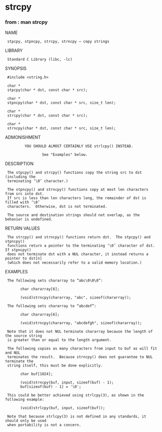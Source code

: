 # strcpy

### from : man strcpy

NAME

     stpcpy, stpncpy, strcpy, strncpy – copy strings

LIBRARY

     Standard C Library (libc, -lc)

SYNOPSIS

     #include <string.h>

     char *
     stpcpy(char * dst, const char * src);

     char *
     stpncpy(char * dst, const char * src, size_t len);

     char *
     strcpy(char * dst, const char * src);

     char *
     strncpy(char * dst, const char * src, size_t len);

ADMONISHMENT

             YOU SHOULD ALMOST CERTAINLY USE strlcpy() INSTEAD.

                     See "Examples" below.

DESCRIPTION

     The stpcpy() and strcpy() functions copy the string src to dst (including the
     terminating ‘\0’ character.)

     The stpncpy() and strncpy() functions copy at most len characters from src into dst.
     If src is less than len characters long, the remainder of dst is filled with ‘\0’
     characters.  Otherwise, dst is not terminated.

     The source and destination strings should not overlap, as the behavior is undefined.

RETURN VALUES

     The strcpy() and strncpy() functions return dst.  The stpcpy() and stpncpy()
     functions return a pointer to the terminating ‘\0’ character of dst.  If stpncpy()
     does not terminate dst with a NUL character, it instead returns a pointer to dst[n]
     (which does not necessarily refer to a valid memory location.)

EXAMPLES

     The following sets chararray to “abc\0\0\0”:

           char chararray[6];

           (void)strncpy(chararray, "abc", sizeof(chararray));

     The following sets chararray to “abcdef”:

           char chararray[6];

           (void)strncpy(chararray, "abcdefgh", sizeof(chararray));

     Note that it does not NUL terminate chararray because the length of the source string
     is greater than or equal to the length argument.

     The following copies as many characters from input to buf as will fit and NUL
     terminates the result.  Because strncpy() does not guarantee to NUL terminate the
     string itself, this must be done explicitly.

           char buf[1024];

           (void)strncpy(buf, input, sizeof(buf) - 1);
           buf[sizeof(buf) - 1] = '\0';

     This could be better achieved using strlcpy(3), as shown in the following example:

           (void)strlcpy(buf, input, sizeof(buf));

     Note that because strlcpy(3) is not defined in any standards, it should only be used
     when portability is not a concern.
